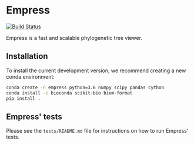 # Empress
[![Build Status](https://travis-ci.org/biocore/empress.svg?branch=master)](https://travis-ci.org/biocore/empress)

Empress is a fast and scalable phylogenetic tree viewer.

## Installation

To install the current development version, we recommend creating a new conda
environment:

```bash
conda create -n empress python=3.6 numpy scipy pandas cython
conda install -c bioconda scikit-bio biom-format
pip install .
```

## Empress' tests

Please see the `tests/README.md` file for instructions on how to run Empress' tests.
